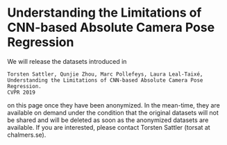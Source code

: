# Understanding the Limitations of CNN-based Absolute Camera Pose Regression

We will release the datasets introduced in 
```
Torsten Sattler, Qunjie Zhou, Marc Pollefeys, Laura Leal-Taixé,
Understanding the Limitations of CNN-based Absolute Camera Pose Regression.
CVPR 2019
```
on this page once they have been anonymized. In the mean-time, they are available on demand under the condition that the original datasets will not be shared and will be deleted as soon as the anonymized datasets are available.
If you are interested, please contact Torsten Sattler (torsat at chalmers.se).
